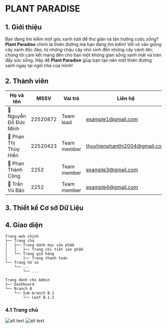 # PLANT PARADISE
## 1. Giới thiệu 
Bạn đang tìm kiếm một góc xanh tươi để thư giãn và tận hưởng cuộc sống? **Plant Paradise** chính là thiên đường mà bạn đang tìm kiếm! Với vô vàn giống cây xanh độc đáo, từ những chậu cây nhỏ xinh đến những cây cảnh lớn, chúng tôi cam kết mang đến cho bạn một không gian sống xanh mát và tràn đầy sức sống. Hãy để **Plant Paradise** giúp bạn tạo nên một thiên đường xanh ngay tại ngôi nhà của mình!
## 2. Thành viên
Họ và tên | MSSV | Vai trò | Liên hệ |
|-----------|-----------|---------|---------|
🌱 Nguyễn Đỗ Đức Minh | 22520872 | Team lead | example1@gmail.com |
🌱 Phan Thị Thủy Hiền | 22520423 | Team member | thuyhienphanthi2004@gmail.com |
🌱 Phan Thành Công | 2252 | Team member | example3@gmail.com |
🌱 Trần Vũ Bão | 2252 | Team member | example4@gmail.com |
## 3. Thiết kế Cơ sở Dữ Liệu 

## 4. Giao diện 
```
Trang web chính
├── Trang chủ 
│   ├── Trang danh mục sản phẩm
│   │   ├── Trang chi tiết sản phẩm
│   └── Trang giỏ hàng 
│       ├── Trang thanh toán 
└── Trang hồ sơ
	└── ...
		└── ...

Trang dành cho Admin
├── Dashboard
└── Branch B
	└── Sub-branch B.1
		└── Leaf B.1.1
```

### 4.1 Trang chủ
![alt text](github_images/homepage_1.png)
![alt text](github_images/homepage_2.png)